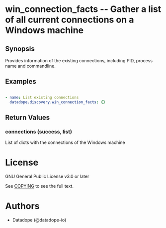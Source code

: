# win_connection_facts -- Gather a list of all current connections on a Windows machine

## Synopsis

Provides information of the existing connections, including PID, process name and commandline.

## Examples

```yaml

- name: List existing connections
  datadope.discovery.win_connection_facts: {}

```

## Return Values

### connections (success, list)
List of dicts with the connections of the Windows machine

# License

GNU General Public License v3.0 or later

See [COPYING](../../COPYING) to see the full text.

# Authors

- Datadope (@datadope-io)
